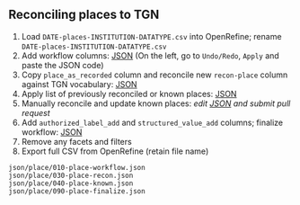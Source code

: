 ## Reconciling places to TGN

1. Load `DATE-places-INSTITUTION-DATATYPE.csv` into OpenRefine; rename `DATE-places-INSTITUTION-DATATYPE.csv`
2. Add workflow columns: [JSON][place_workflow] (On the left, go to `Undo/Redo`, `Apply` and paste the JSON code)
3. Copy `place_as_recorded` column and reconcile new `recon-place` column against TGN vocabulary: [JSON][place_recon]
4. Apply list of previously reconciled or known places: [JSON][place_known]
5. Manually reconcile and update known places: *edit [JSON][place_known] and submit pull request*
6. Add `authorized_label_add` and `structured_value_add` columns; finalize workflow: [JSON][place_finalize]
7. Remove any facets and filters
8. Export full CSV from OpenRefine (retain file name)

[place_workflow]:    json/place/010-place-workflow.json
[place_recon]:       json/place/030-place-recon.json
[place_known]:       json/place/040-place-known.json
[place_finalize]:    json/place/090-place-finalize.json

```
json/place/010-place-workflow.json
json/place/030-place-recon.json
json/place/040-place-known.json
json/place/090-place-finalize.json
```
